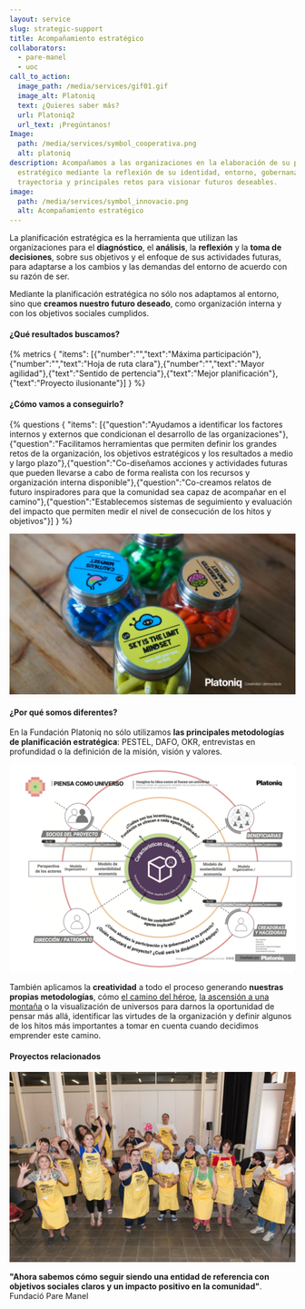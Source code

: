 ```yaml
---
layout: service
slug: strategic-support
title: Acompañamiento estratégico
collaborators:
  - pare-manel
  - uoc
call_to_action:
  image_path: /media/services/gif01.gif
  image_alt: Platoniq
  text: ¿Quieres saber más?
  url: Platoniq2
  url_text: ¡Pregúntanos!
Image:
  path: /media/services/symbol_cooperativa.png
  alt: platoniq
description: Acompañamos a las organizaciones en la elaboración de su plan
  estratégico mediante la reflexión de su identidad, entorno, gobernanza,
  trayectoria y principales retos para visionar futuros deseables.
image:
  path: /media/services/symbol_innovacio.png
  alt: Acompañamiento estratégico
---
```

La planificación estratégica es la herramienta que utilizan las organizaciones para el **diagnóstico**, el **análisis**, la **reflexión** y la **toma de decisiones**, sobre sus objetivos y el enfoque de sus actividades futuras, para adaptarse a los cambios y las demandas del entorno de acuerdo con su razón de ser.

Mediante la planificación estratégica no sólo nos adaptamos al entorno, sino que **creamos nuestro futuro deseado**, como organización interna y con los objetivos sociales cumplidos.

#### ¿Qué resultados buscamos?

{% metrics { "items": [{"number":"","text":"Máxima participación"},{"number":"","text":"Hoja de ruta clara"},{"number":"","text":"Mayor agilidad"},{"text":"Sentido de pertencia"},{"text":"Mejor planificación"},{"text":"Proyecto ilusionante"}] } %}

#### ¿Cómo vamos a conseguirlo?

{% questions { "items": [{"question":"Ayudamos a identificar los factores internos y externos que condicionan el desarrollo de las organizaciones"},{"question":"Facilitamos herramientas que permiten definir los grandes retos de la organización, los objetivos estratégicos y los resultados a medio y largo plazo"},{"question":"Co-diseñamos acciones y actividades futuras que pueden llevarse a cabo de forma realista con los recursos y organización interna disponible"},{"question":"Co-creamos relatos de futuro inspiradores para que la comunidad sea capaz de acompañar en el camino"},{"question":"Establecemos sistemas de seguimiento y evaluación del impacto que permiten medir el nivel de consecución de los hitos y objetivos"}] } %}

![Sky is the limit](/media/photo_2024-07-31_15-47-45.jpg "Sky is the limit")

#### ¿Por qué somos diferentes?

En la Fundación Platoniq no sólo utilizamos **las principales metodologías de planificación estratégica**: PESTEL, DAFO, OKR, entrevistas en profundidad o la definición de la misión, visión y valores.

![Universo](/media/captura-de-pantalla-2024-08-06-a-las-12.13.43.png "Universo")

También aplicamos la **creatividad** a todo el proceso generando **nuestras propias metodologías**, cómo [el camino del héroe](https://journal.platoniq.net/es/wilder-journal-2/rethink/plan-estrategico/), [la ascensión a una montaña](https://journal.platoniq.net/es/wilder-journal-2/rethink/strategic-planning/) o la visualización de universos para darnos la oportunidad de pensar más allá, identificar las virtudes de la organización y definir algunos de los hitos más importantes a tomar en cuenta cuando decidimos emprender este camino.

#### Proyectos relacionados

![El equipo de la Fundació Pare Manel](/media/photo_2024-07-31_15-47-18.jpg "El equipo de la Fundació Pare Manel")

**"Ahora sabemos cómo seguir siendo una entidad de referencia con objetivos sociales claros y un impacto positivo en la comunidad"**. Fundació Pare Manel

